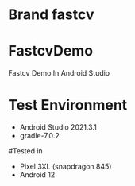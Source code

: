 # Brand fastcv

# FastcvDemo
Fastcv Demo In Android Studio

# Test Environment
* Android Studio 2021.3.1
* gradle-7.0.2

#Tested in
* Pixel 3XL (snapdragon 845)
* Android 12
